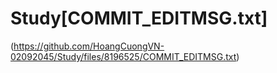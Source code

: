 # Study[COMMIT_EDITMSG.txt]
(https://github.com/HoangCuongVN-02092045/Study/files/8196525/COMMIT_EDITMSG.txt)
